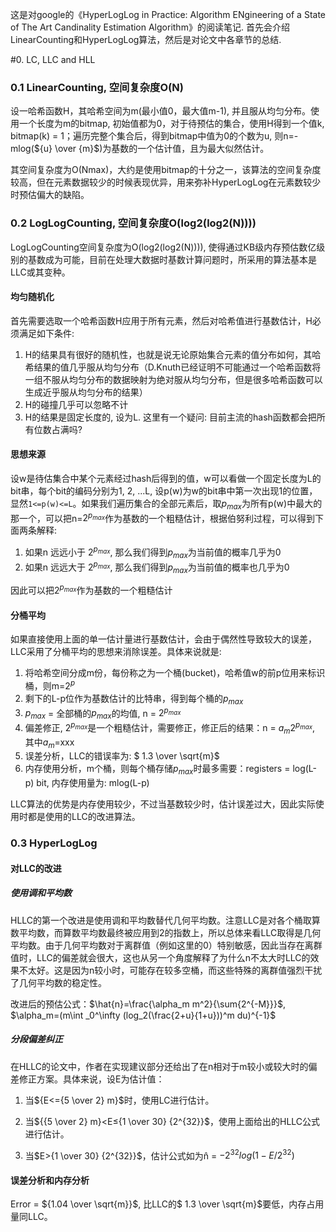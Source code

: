 这是对google的《HyperLogLog in Practice: Algorithm ENgineering of a State of The Art Candinality Estimation Algorithm》的阅读笔记. 首先会介绍LinearCounting和HyperLogLog算法，然后是对论文中各章节的总结.

#0. LC, LLC and HLL

### 0.1 LinearCounting, 空间复杂度O(N)

设一哈希函数H，其哈希空间为m(最小值0，最大值m-1), 并且服从均匀分布。使用一个长度为m的bitmap, 初始值都为0，对于待预估的集合，使用H得到一个值k, bitmap(k) = 1；遍历完整个集合后，得到bitmap中值为0的个数为u, 则n=-mlog(${u} \over {m}$)​为基数的一个估计值，且为最大似然估计。

其空间复杂度为O(Nmax)，大约是使用bitmap的十分之一，该算法的空间复杂度较高，但在元素数据较少的时候表现优异，用来弥补HyperLogLog在元素数较少时预估偏大的缺陷。

### 0.2 LogLogCounting, 空间复杂度O(log2(log2(N))))

LogLogCounting空间复杂度为O(log2(log2(N)))), 使得通过KB级内存预估数亿级别的基数成为可能，目前在处理大数据时基数计算问题时，所采用的算法基本是LLC或其变种。

#### 均匀随机化

首先需要选取一个哈希函数H应用于所有元素，然后对哈希值进行基数估计，H必须满足如下条件:

1. H的结果具有很好的随机性，也就是说无论原始集合元素的值分布如何，其哈希结果的值几乎服从均匀分布（D.Knuth已经证明不可能通过一个哈希函数将一组不服从均匀分布的数据映射为绝对服从均匀分布，但是很多哈希函数可以生成近乎服从均匀分布的结果）
2. H的碰撞几乎可以忽略不计
3. H的结果是固定长度的, 设为L. 这里有一个疑问: 目前主流的hash函数都会把所有位数占满吗?

#### 思想来源

设w是待估集合中某个元素经过hash后得到的值，w可以看做一个固定长度为L的bit串，每个bit的编码分别为1, 2, ...L, 设p(w)为w的bit串中第一次出现1的位置，显然`1<=p(w)<=L`。如果我们遍历集合的全部元素后，取$p_{max}$为所有p(w)中最大的那一个，可以把n=${2^{p_{max}}}$作为基数的一个粗糙估计，根据伯努利过程，可以得到下面两条解释:

1. 如果n 远远小于 ${2^{p_{max}}}$, 那么我们得到$p_{max}$为当前值的概率几乎为0
2. 如果n 远远大于 ${2^{p_{max}}}$, 那么我们得到$p_{max}$为当前值的概率也几乎为0

因此可以把${2^{p_{max}}}$作为基数的一个粗糙估计

#### 分桶平均

如果直接使用上面的单一估计量进行基数估计，会由于偶然性导致较大的误差，LLC采用了分桶平均的思想来消除误差。具体来说就是:
1. 将哈希空间分成m份，每份称之为一个桶(bucket)，哈希值w的前p位用来标识桶，则m=$2^p$
2. 剩下的L-p位作为基数估计的比特串，得到每个桶的$p_{max}$
3. $p_{max}$ = 全部桶的$p_{max}$的均值, n = ${2^{p_{max}}}$
4. 偏差修正, ${2^{p_{max}}}$是一个粗糙估计，需要修正，修正后的结果：n = $a_m{2^{p_{max}}}$, 其中${a_m}$=xxx
5. 误差分析，LLC的错误率为: $ 1.3 \over \sqrt{m}$
6. 内存使用分析，m个桶，则每个桶存储$p_{max}$时最多需要：registers = log(L-p) bit,  内存使用量为: mlog(L-p)

LLC算法的优势是内存使用较少，不过当基数较少时，估计误差过大，因此实际使用时都是使用的LLC的改进算法。

### 0.3 HyperLogLog

#### 对LLC的改进

##### 使用调和平均数

HLLC的第一个改进是使用调和平均数替代几何平均数。注意LLC是对各个桶取算数平均数，而算数平均数最终被应用到2的指数上，所以总体来看LLC取得是几何平均数。由于几何平均数对于离群值（例如这里的0）特别敏感，因此当存在离群值时，LLC的偏差就会很大，这也从另一个角度解释了为什么n不太大时LLC的效果不太好。这是因为n较小时，可能存在较多空桶，而这些特殊的离群值强烈干扰了几何平均数的稳定性。

改进后的预估公式：$\hat{n}=\frac{\alpha_m m^2}{\sum{2^{-M}}}$, $\alpha_m=(m\int _0^\infty (log_2(\frac{2+u}{1+u}))^m du)^{-1}$

##### 分段偏差纠正

在HLLC的论文中，作者在实现建议部分还给出了在n相对于m较小或较大时的偏差修正方案。具体来说，设E为估计值：

1. 当${E<={5 \over 2} m}$时，使用LC进行估计。

2. 当${{5 \over 2} m}<E≤{1 \over 30} {2^{32}}$，使用上面给出的HLLC公式进行估计。

3. 当$E>{1 \over 30} {2^{32}}$，估计公式如为n̂ = $-2^{32}log(1-E/2^{32})$

#### 误差分析和内存分析

Error = ${1.04 \over \sqrt{m}}$, 比LLC的$ 1.3 \over \sqrt{m}$要低，内存占用量同LLC。

